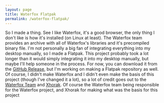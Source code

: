 ```yaml
---
layout: page
title: Waterfox Flatpak
permalink: /waterfox-flatpak/
---
```


So I made a thing. See I like Waterfox, it's a good browser, the only thing I don't like is how it's installed (on Linux at least). The Waterfox team provides an archive with all of Waterfox's libraries and it's precompiled binary file. I'm not personally a big fan of integrating everything into my desktop manually, so I made a Flatpak. This project probably took a lot longer than it would simply integrating it into my desktop manually, but maybe I'll help someone in the process. For now, you can download it from the [GitHub Release](https://github.com/FloridaMan7588/waterfox-flatpak/releases/tag/g4-v1.0.0), but I'm working on making a Flatpak repository as well. Of course, I didn't make Waterfox and I didn't even make the basis of this project (though I've changed it a lot), so a lot of credit goes out to the [Waterfox Team](https://waterfox.net) and [Xhorak](https://github.com/xhorak/firefox-devedition-flatpak). Of course the Waterfox team being responsible for the Waterfox project, and Xhorak for making what was the basis for this project